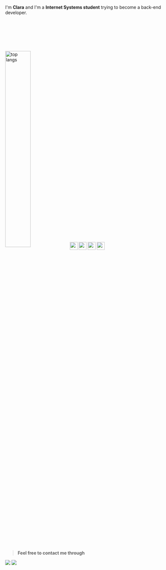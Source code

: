 I'm **Clara** and I'm a **Internet Systems student** trying to become a back-end developer.

<img alt="top langs" width="40%" src="https://github-readme-stats.vercel.app/api/top-langs/?username=oiclai&layout=compact" style="margin-top: 100px;"/>


<div style="display: inline-block">
  <img align="center" width="25" src="https://cdn.jsdelivr.net/gh/devicons/devicon/icons/python/python-original.svg" />
  <img align="center" width="25" src="https://cdn.jsdelivr.net/gh/devicons/devicon/icons/html5/html5-original.svg" />
  <img align="center" width="25" src="https://cdn.jsdelivr.net/gh/devicons/devicon/icons/css3/css3-original.svg" />
  <img align="center" width="25" src="https://cdn.jsdelivr.net/gh/devicons/devicon/icons/javascript/javascript-original.svg" />
</div>


##

> **Feel free to contact me through**

<div>
  <a href="https://www.linkedin.com/in/clara-nunes-de-alcantara/"><img src="https://img.shields.io/badge/LinkedIn-0077B5?style=for-the-badge&logo=linkedin&logoColor=white"></img></a>
  <a href="mailto:clarabpnalcantara@gmail.com"><img src="https://img.shields.io/badge/Gmail-D14836?style=for-the-badge&logo=gmail&logoColor=white"></img></a>
</div>
